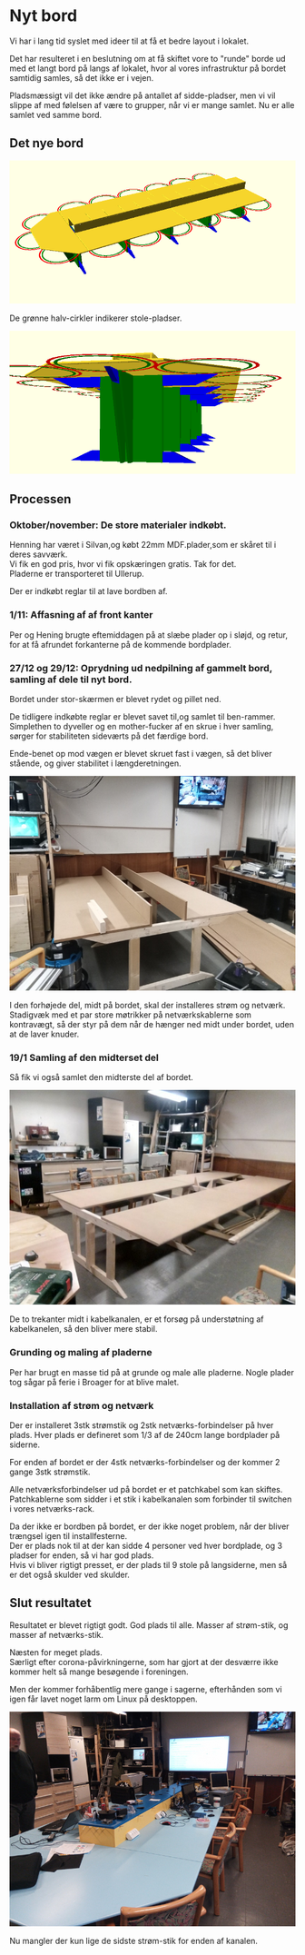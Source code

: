 # Nyt bord
Vi har i lang tid syslet med ideer til at få et bedre layout i lokalet. 

Det har resulteret i en beslutning om at få skiftet vore to "runde" borde ud med et langt bord
på langs af lokalet, hvor al vores infrastruktur på bordet samtidig samles, så det ikke er i vejen.

Pladsmæssigt vil det ikke ændre på antallet af sidde-pladser, men vi vil slippe af med følelsen
af være to grupper, når vi er mange samlet. Nu er alle samlet ved samme bord.


## Det nye bord
<a href='ovenfra.png' target='_blank'>
  <img src="ovenfra.png" alt="Det nye bord set fra oven" style="max-width:100%" />
</a>

De grønne halv-cirkler indikerer stole-pladser.

<a href='ben.png' target='_blank'>
  <img src="ben.png" alt="Det nye bord set fra oven" style="max-width:100%" />
</a>


## Processen


### Oktober/november: De store materialer indkøbt. 
Henning har været i Silvan,og købt 22mm MDF.plader,som er skåret til i deres savværk.\
Vi fik en god pris, hvor vi fik opskæringen gratis. Tak for det.\
Pladerne er transporteret til Ullerup.

Der er indkøbt reglar til at lave bordben af.


### 1/11: Affasning af af front kanter
Per og Hening brugte eftemiddagen på at slæbe plader op i sløjd, og retur, for at få afrundet forkanterne på de kommende bordplader.


### 27/12 og 29/12: Oprydning ud nedpilning af gammelt bord, samling af dele til nyt bord.
Bordet under stor-skærmen er blevet rydet og pillet ned.

De tidligere indkøbte reglar er blevet savet til,og samlet til ben-rammer. Simplethen to dyveller og en mother-fucker af en skrue i hver samling, sørger for stabiliteten sideværts på det færdige bord.

Ende-benet op mod vægen er blevet skruet fast i vægen, så det bliver stående, og giver stabilitet i længderetningen.

<a href='20211229.jpg' target='_blank'>
  <img src="20211229.800x.jpg" alt="Mockup af det nye bord" style="max-width:100%" />
</a>

I den forhøjede del, midt på bordet, skal der installeres strøm og netværk. Stadigvæk med et par store møtrikker på netværkskablerne som kontravægt, så der styr på dem når de hænger ned midt under bordet, uden at de laver knuder.


### 19/1 Samling af den midterset del
Så fik vi også samlet den midterste del af bordet.

<a href='20220119.jpg' target='_blank'>
  <img src="20220119.800x.jpg" alt="Opstilling af bordet" style="max-width:100%" />
</a>

De to trekanter midt i kabelkanalen, er et forsøg på understøtning af kabelkanelen, så den bliver mere stabil.


### Grunding og maling af pladerne

Per har brugt en masse tid på at grunde og male alle pladerne. Nogle plader tog sågar på ferie i Broager for at blive malet.

### Installation af strøm og netværk

Der er installeret 3stk strømstik og 2stk netværks-forbindelser på hver plads. Hver plads er defineret som 1/3 af de 240cm lange bordplader på siderne.

For enden af bordet er der 4stk netværks-forbindelser og der kommer 2 gange 3stk strømstik.

Alle netværksforbindelser ud på bordet er et patchkabel som kan skiftes. Patchkablerne som sidder i et stik i kabelkanalen som forbinder til switchen i vores netværks-rack.

Da der ikke er bordben på bordet, er der ikke noget problem, når der bliver trængsel igen til installfesterne.\
Der er plads nok til at der kan sidde 4 personer ved hver bordplade, og 3 pladser for enden, så vi har god plads.\
Hvis vi bliver rigtigt presset, er der plads til 9 stole på langsiderne, men så er det også skulder ved skulder.


## Slut resultatet

Resultatet er blevet rigtigt godt. God plads til alle. Masser af strøm-stik, og masser af netværks-stik.

Næsten for meget plads.\
Særligt efter corona-påvirkningerne, som har gjort at der desværre ikke kommer helt så mange besøgende i foreningen.

Men der kommer forhåbentlig mere gange i sagerne, efterhånden som vi igen får lavet noget larm om Linux på desktoppen.

<a href='20221210.jpg' target='_blank'>
  <img src="20221210.800x.jpg" alt="Der færdige resultat" style="max-width:100%" />
</a>

Nu mangler der kun lige de sidste strøm-stik for enden af kanalen.

